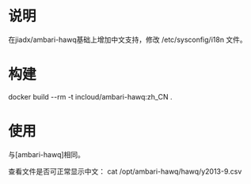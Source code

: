 # 说明
在jiadx/ambari-hawq基础上增加中文支持，修改 /etc/sysconfig/i18n 文件。


# 构建

docker build --rm -t incloud/ambari-hawq:zh_CN .

# 使用

与[ambari-hawq]相同。


查看文件是否可正常显示中文：
cat /opt/ambari-hawq/hawq/y2013-9.csv